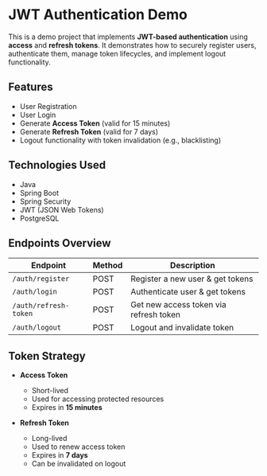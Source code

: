 # JWT Authentication Demo

This is a demo project that implements **JWT-based authentication** using **access** and **refresh tokens**. It
demonstrates how to securely register users, authenticate them, manage token lifecycles, and implement logout
functionality.

## Features

- User Registration
- User Login
- Generate **Access Token** (valid for 15 minutes)
- Generate **Refresh Token** (valid for 7 days)
- Logout functionality with token invalidation (e.g., blacklisting)

## Technologies Used

- Java
- Spring Boot
- Spring Security
- JWT (JSON Web Tokens)
- PostgreSQL

## Endpoints Overview

| Endpoint              | Method | Description                            |
|-----------------------|--------|----------------------------------------|
| `/auth/register`      | POST   | Register a new user & get tokens       |
| `/auth/login`         | POST   | Authenticate user & get tokens         |
| `/auth/refresh-token` | POST   | Get new access token via refresh token |
| `/auth/logout`        | POST   | Logout and invalidate token            |

## Token Strategy

- **Access Token**
    - Short-lived
    - Used for accessing protected resources
    - Expires in **15 minutes**

- **Refresh Token**
    - Long-lived
    - Used to renew access token
    - Expires in **7 days**
    - Can be invalidated on logout

